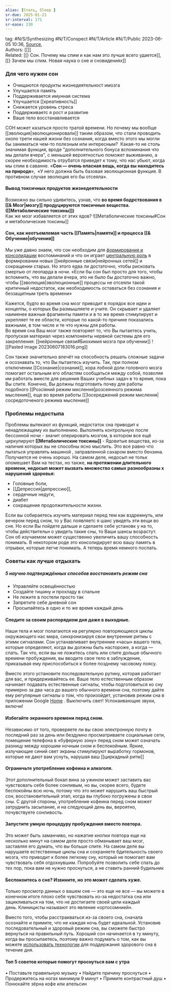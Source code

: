 ```yaml
---
alias: [Спать, Sleep ]  
sr-due: 2025-01-21
sr-interval: 171
sr-ease: 230
---
```

tag: #N/S/Synthesizing  #N/T/Conspect #N/T/Article  #N/T/Public
2023-06-05 10:36, [Source](),  
Authors: [[]]   
Related: [[} Сон. Почему мы спим и как нам это лучше всего удается]], [[} Зачем мы спим. Новая наука о сне и сновидениях]]

### Для чего нужен сон 
- Очищаются продукты жизнедеятельност имозга
- Улучшается память
- Поддерживается имунная система
- Улучшается [[креативность]]
- Снижается уровень стреса
- Поддерживаетс я рост и развитие
- Ваше тело восстанавливается

СОН может казаться просто тратой времени. Но почему мы вообще [[эволюция|эволюционировали]] таким образом, что стали проводить около трети нашей жизни без сознания, когда вместо этого мы могли бы заниматься чем-то полезным или интересным? 
Какая-то  не столь значимая функция, вроде "дополнительного бонуса вспоминания что мы делали вчера", с меньшей вероятностью поможет выживанию, а скорее необходимость отрубатся приведет к тому, что нас убьют, когда мы спим в саванне.
«**Сон — очень опасная вещь, когда вы находитесь на природе**»,  «У него должна быть базовая эволюционная функция. В противном случае эволюция его бы отсеяла».
#### Вывод токсичных продуктов жизнедеятельности
Возможно вы сильно удивитесь, узнав, что **во время бодрствования в [[& Мозг|мозгу]] продуцируются токсичные вещества. ([[Метаболические токсины]])**  
Как же мозг избавляется от этих ядов? 
![[Метаболические токсины#Сон и метаболические токсины]]

#### Сон, как неотъемлемая часть [[Память|памяти]] и процесса [[& Обучение|обучения]]
Мы уже давно знаем, что сон необходим для [формирования и консолидации](http://www.nature.com/neuro/journal/v16/n2/full/nn.3303.html) воспоминаний и что он играет [центральную роль](http://www.ncbi.nlm.nih.gov/pubmed/17139839) в формировании новых [[нейронные связи|нейронных сетей]] и сокращении старых. Но этого едва ли достаточно, чтобы рисковать смертью от леопарда в ночи. «Если бы сон был просто для того, чтобы вспомнить, что вы делали вчера, это не было бы достаточно важно, чтобы [[эволюция|эволюционные]] процессы не отсеяли такой критичный недостаток, как необходимость оставаться без сознания и беззащитным треть времени» 

Кажется, будто во время сна мозг приводит в порядок все идеи и концепты, о которых Вы размышляете и учите. Он скрывает и удаляет наименее важные фрагменты памяти и в то же время стимулирует и укрепляет те ее области, которые по какой-то причине показались важными, в том числе и те что нужны для работы.  
Во время сна Ваш мозг также повторяет то, что Вы пытаетесь учить, пропуская материал через компоненты нервной системы для его закрепления: [[нейронные связи#Биохимия мозга при обучении]]
![[Pasted image 20230607183016.png]]

Сон также значительно влечёт на способность решать сложные задачи и осознавать то, что Вы пытаетесь изучить. Так, при полном отключении [[Сознание|сознания]], кора лобной доли головного мозга помогает остальным его областям сообщаться между собой, позволяя им работать вместе для решения Ваших учебных задач в то время, пока Вы спите. Конечно, Вы должны подготовить почву для работы подобного [[Розсіяний режим мислення|розсеянного режима мысления]], еще во время работы [[Зосереджений режим мислення|сосредоточеного режима мысления]]

### Проблемы недостыпа
Проблемы вытекают из функций, недостаток сна приводит к ненадлежащему их выполнению.
Выполнять контрольную после бессонной ночи - значит оперировать мозгом, в котором все ещё циркулируют **[[Метаболические токсины]]** - Ядовитые вещества, из-за наличия которых вы не способны ясно мыслить. Это все равно что пытаться управлять машиной , заправленной сахаром вместо бензина. Получается не очень хорошо. 
На самом деле, недосып не тольк опомешает Вам на тестах, но также, **на протяжении длительного времени, недосып может вызвать множество самых разнообразны х нарушений здоровья:**
- Головные боли, 
- [[Депрессия|депрессию]], 
- сердечные недуги, 
- диабет
- сокращение продолжительности жизни.

Если вы собираетесь изучить материал перед тем как вздремнуть, или вечером перед сном, то у Вас появляетс я шанс увидеть эти вещи во сне. Но если Вы пойдете дальше и сделаете себе установк у на то, чтобы действительн о увидеть такие сны, то Ваши шансы возрастут. Сон об изучаемом может существенно увеличить вашу способность понимать. В некотором роде это консолидирует всю вашу память в отрывки, которые легче понимать. А теперь время немного поспать.
### Советы как лучше отдыхать

##### 5 научно подтверждённых способов восстановить режим сна
- Управляйте освещённостью
- Создайте тишину и прохладу в спальне
- Не лежите в постели просто так
- Запретите себе дневной сон
- Просыпайтесь в одно и то же время каждый день
#### Следите за своим распорядком дня даже в выходные.
Наши тела и мозг полагаются на регулярно повторяющиеся циклы окружающего нас мира, синхронизируя свои внутренние ритмы с этими сигналами. Сон устанавливает внутренние «часы» вашего тела, которые определяют, когда вы должны быть настороже, а когда — спать. Так что, если вы не ложитесь спать или спите дольше обычного времени пробуждения, вы вводите свое тело в заблуждение, приказывая ему приспособиться к более позднему часовому поясу.

Вместо этого установите последовательную рутину, которая работает для вас, и придерживайтесь ее. Ваше тело естественным образом начинает подавать естественные сигналы, чтобы подготовиться ко сну примерно за два часа до вашего обычного времени сна, поэтому дайте ему регулярные сигналы о том, что произойдет, установив режим сна в приложении Google [Home](https://blog.google/products/google-nest/google-home-app/) . Выключить свет! Успокаивающие звуки, включи!


#### Избегайте экранного времени перед сном.
Независимо от того, проверяете ли вы свою электронную почту в последний раз за день или бездумно просматриваете социальные сети, помещение телефона в «буферную зону» перед сном может означать разницу между хорошим ночным сном и беспокойным. Яркие, излучающие синий свет экраны стимулируют выработку гормонов, которые не дают вам уснуть, нарушая ваш [[циркадный ритм]]

#### Ограничьте употребление кофеина и алкоголя.
Этот дополнительный бокал вина за ужином может заставить вас чувствовать себя более сонливым, но вы, скорее всего, будете беспокойны всю ночь, потому что это может нарушить ваш быстрый сон, восстановительный этап, когда вы глубоко погружены в свои сны. С другой стороны, употребление кофеина перед сном может затруднить засыпание, и на следующий день вы, вероятно, почувствуете сонливость.

#### Запустите умную процедуру пробуждения вместо повтора.
Это может быть заманчиво, но нажатие кнопки повтора еще на несколько минут на самом деле просто обманывает ваш мозг, заставляя его думать, что вы больше спите. На самом деле вы нарушаете естественные циклы сна и сохраняете бдительность своего мозга, что приводит к более легкому сну, который не помогает вам чувствовать себя отдохнувшим.
Попробуйте позволить себе спать до тех пор, пока вам не нужно проснуться, а не ставить ранний будильник

#### Беспокоитесь о сне? Извините, но это может сделать хуже.
Только просмотр данных о вашем сне — это еще не все — вы можете в конечном итоге плохо себя чувствовать из-за недостатка сна или зацикливаться на том, что не достигаете своей цели каждый день. Клиницисты называют это явление «ортосомнией».

Вместо того, чтобы расстраиваться из-за своего сна, сначала осознайте и примите, что не каждая ночь будет идеальной. Установив последовательный и здоровый режим сна, вы сможете быстро вернуться на правильный путь. Хороший сон начинается в ту минуту, когда вы просыпаетесь, поэтому важно подумать о том, как вы можете [использовать технологии](https://blog.google/products/pixel/made-by-google-podcast-season-2/) для поддержания здорового сна в течение дня.
#### Топ 5 советов которые помогут проснуться вам с утра
• Поставьте правильную музыку
• Найдите причину проснуться
• Продержитесь на ногах минимум 9 минут
• Примите контрастный душ
• Понюхайте зёрна кофе или апельсин